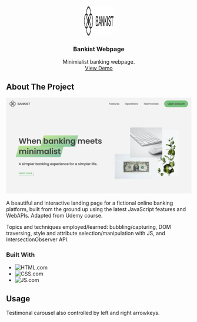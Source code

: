 <!-- Improved compatibility of back to top link: See: https://github.com/othneildrew/Best-README-Template/pull/73 -->

<a name="readme-top"></a>

<!-- PROJECT LOGO -->
<br />
<div align="center">
  <a href="https://rl-repo.github.io/bankist-page/">
    <img src="img/logo.png" alt="Logo" width="80" height="80">
  </a>

<h3 align="center">Bankist Webpage</h3>

  <p align="center">
    Minimialist banking webpage.
    <br />
    <a href="https://rl-repo.github.io/bankist-page/">View Demo</a>

  </p>
</div>

<!-- ABOUT THE PROJECT -->

## About The Project

[![Product Name Screen Shot][product-screenshot]](https://rl-repo.github.io/bankist-page/)

A beautiful and interactive landing page for a fictional online banking platform, built from the ground up using the latest JavaScript features and WebAPIs. Adapted from Udemy course.

Topics and techniques employed/learned: bubbling/capturing, DOM traversing, style and attribute selection/manipulation with JS, and IntersectionObserver API.

### Built With

- ![HTML.com]
- ![CSS.com]
- ![JS.com]

<!-- USAGE EXAMPLES -->

## Usage

Testimonal carousel also controlled by left and right arrowkeys.

<!-- MARKDOWN LINKS & IMAGES -->

[html.com]: https://img.shields.io/badge/-HTML-black.svg?style=for-the-badge&logo=HTML5&color=gray
[css.com]: https://img.shields.io/badge/CSS-blue?&style=for-the-badge&logo=css3&logoColor=white
[js.com]: https://img.shields.io/badge/JavaScript-F7DF1E?style=for-the-badge&logo=javascript&logoColor=black
[product-screenshot]: img/screenshot.png
